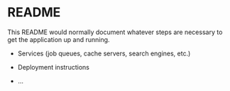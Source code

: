 # README

This README would normally document whatever steps are necessary to get the
application up and running.

* Services (job queues, cache servers, search engines, etc.)

* Deployment instructions

* ...
